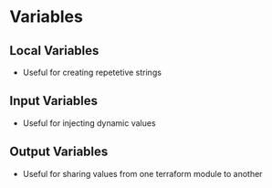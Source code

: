 # Variables

## Local Variables
- Useful for creating repetetive strings

## Input Variables
- Useful for injecting dynamic values

## Output Variables
- Useful for sharing values from one terraform module to another
